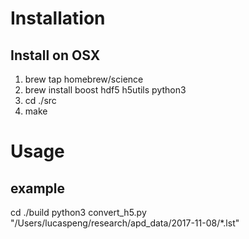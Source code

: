 # Installation
## Install on OSX
1. brew tap homebrew/science
2. brew install boost hdf5 h5utils python3
3. cd ./src
4. make

# Usage
## example
cd ./build
python3 convert_h5.py "/Users/lucaspeng/research/apd_data/2017-11-08/*.lst"
